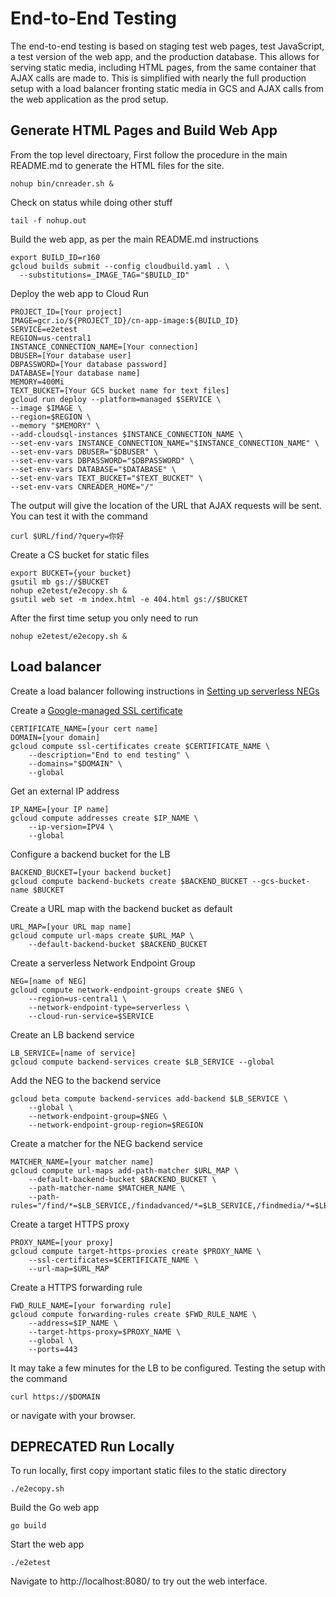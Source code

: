 # End-to-End Testing

The end-to-end testing is based on staging test web pages, test
JavaScript, a test version of the web app, and the production database. 
This allows for serving static media, including HTML pages, from the same
container that AJAX calls are made to. This is simplified with nearly the full
production setup with a load balancer fronting static media in GCS and
AJAX calls from the web application as the prod setup.

## Generate HTML Pages and Build Web App

From the top level directoary, First follow the procedure in the main README.md
to generate the HTML files for the site.

```shell
nohup bin/cnreader.sh &
```

Check on status while doing other stuff

```shell
tail -f nohup.out
```

Build the web app, as per the main README.md instructions

```shell
export BUILD_ID=r160
gcloud builds submit --config cloudbuild.yaml . \
  --substitutions=_IMAGE_TAG="$BUILD_ID"
```

Deploy the web app to Cloud Run

```shell
PROJECT_ID=[Your project]
IMAGE=gcr.io/${PROJECT_ID}/cn-app-image:${BUILD_ID}
SERVICE=e2etest
REGION=us-central1
INSTANCE_CONNECTION_NAME=[Your connection]
DBUSER=[Your database user]
DBPASSWORD=[Your database password]
DATABASE=[Your database name]
MEMORY=400Mi
TEXT_BUCKET=[Your GCS bucket name for text files]
gcloud run deploy --platform=managed $SERVICE \
--image $IMAGE \
--region=$REGION \
--memory "$MEMORY" \
--add-cloudsql-instances $INSTANCE_CONNECTION_NAME \
--set-env-vars INSTANCE_CONNECTION_NAME="$INSTANCE_CONNECTION_NAME" \
--set-env-vars DBUSER="$DBUSER" \
--set-env-vars DBPASSWORD="$DBPASSWORD" \
--set-env-vars DATABASE="$DATABASE" \
--set-env-vars TEXT_BUCKET="$TEXT_BUCKET" \
--set-env-vars CNREADER_HOME="/"
```

The output will give the location of the URL that AJAX requests will be sent.
You can test it with the command

```shell
curl $URL/find/?query=你好
```

Create a CS bucket for static files

```
export BUCKET={your bucket}
gsutil mb gs://$BUCKET
nohup e2etest/e2ecopy.sh &
gsutil web set -m index.html -e 404.html gs://$BUCKET
```

After the first time setup you only need to run 

```shell
nohup e2etest/e2ecopy.sh &
```

## Load balancer

Create a load balancer following instructions in 
[Setting up serverless NEGs](https://cloud.google.com/load-balancing/docs/negs/setting-up-serverless-negs)

Create a 
[Google-managed SSL certificate](https://cloud.google.com/load-balancing/docs/ssl-certificates/google-managed-certs)

```shell
CERTIFICATE_NAME=[your cert name]
DOMAIN=[your domain]
gcloud compute ssl-certificates create $CERTIFICATE_NAME \
    --description="End to end testing" \
    --domains="$DOMAIN" \
    --global
```

Get an external IP address

```shell
IP_NAME=[your IP name]
gcloud compute addresses create $IP_NAME \
    --ip-version=IPV4 \
    --global
```

Configure a backend bucket for the LB

```shell
BACKEND_BUCKET=[your backend bucket]
gcloud compute backend-buckets create $BACKEND_BUCKET --gcs-bucket-name $BUCKET
```

Create a URL map with the backend bucket as default

```shell
URL_MAP=[your URL map name]
gcloud compute url-maps create $URL_MAP \
    --default-backend-bucket $BACKEND_BUCKET
```

Create a serverless Network Endpoint Group

```shell
NEG=[name of NEG]
gcloud compute network-endpoint-groups create $NEG \
    --region=us-central1 \
    --network-endpoint-type=serverless \
    --cloud-run-service=$SERVICE
```

Create an LB backend service

```shell
LB_SERVICE=[name of service]
gcloud compute backend-services create $LB_SERVICE --global
```

Add the NEG to the backend service

```shell
gcloud beta compute backend-services add-backend $LB_SERVICE \
    --global \
    --network-endpoint-group=$NEG \
    --network-endpoint-group-region=$REGION
```

Create a matcher for the NEG backend service

```shell
MATCHER_NAME=[your matcher name]
gcloud compute url-maps add-path-matcher $URL_MAP \
    --default-backend-bucket $BACKEND_BUCKET \
    --path-matcher-name $MATCHER_NAME \
    --path-rules="/find/*=$LB_SERVICE,/findadvanced/*=$LB_SERVICE,/findmedia/*=$LB_SERVICE,/findsubstring=$LB_SERVICE,/findtm=$LB_SERVICE"
```

Create a target HTTPS proxy

```shell
PROXY_NAME=[your proxy]
gcloud compute target-https-proxies create $PROXY_NAME \
    --ssl-certificates=$CERTIFICATE_NAME \
    --url-map=$URL_MAP
```

Create a HTTPS forwarding rule

```shell
FWD_RULE_NAME=[your forwarding rule]
gcloud compute forwarding-rules create $FWD_RULE_NAME \
    --address=$IP_NAME \
    --target-https-proxy=$PROXY_NAME \
    --global \
    --ports=443
```

It may take a few minutes for the LB to be configured. Testing the setup with
the command

```shell
curl https://$DOMAIN
```

or navigate with your browser.

## DEPRECATED Run Locally

To run locally, first copy important static files to the static directory

```shell
./e2ecopy.sh
```

Build the Go web app

```shell
go build
```

Start the web app

```shell
./e2etest
```

Navigate to http://localhost:8080/ to try out the web interface.
